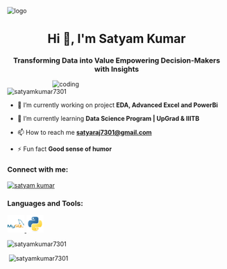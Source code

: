 ![logo](https://www.technologies-news.com/wp-content/uploads/2022/07/Common-FAQs-While-Considering-a-Career-in-Data-Analytics.jpg)
<h1 align="center">Hi 👋, I'm Satyam Kumar</h1>
<h3 align="center">Transforming Data into Value Empowering Decision-Makers with Insights</h3>

<img align="right" alt="coding" width="400" src="https://media.tenor.com/Ug6cbVA1ZsMAAAAd/developer.gif">

<p align="left"> <img src="https://komarev.com/ghpvc/?username=satyamkumar7301&label=Profile%20views&color=0e75b6&style=flat" alt="satyamkumar7301" /> </p>

- 🔭 I’m currently working on project **EDA, Advanced Excel and PowerBi**

- 🌱 I’m currently learning **Data Science Program | UpGrad & IIITB**

- 📫 How to reach me **satyaraj7301@gmail.com**

- ⚡ Fun fact **Good sense of humor**

<h3 align="left">Connect with me:</h3>
<p align="left">
<a href=https://www.linkedin.com/in/satyam7301 target="blank"><img align="center" src="https://raw.githubusercontent.com/rahuldkjain/github-profile-readme-generator/master/src/images/icons/Social/linked-in-alt.svg" alt="satyam kumar" height="30" width="40" /></a>
</p>

<h3 align="left">Languages and Tools:</h3>
<p align="left"> <a href="https://www.mysql.com/" target="_blank" rel="noreferrer"> <img src="https://raw.githubusercontent.com/devicons/devicon/master/icons/mysql/mysql-original-wordmark.svg" alt="mysql" width="40" height="40"/> </a> <a href="https://www.python.org" target="_blank" rel="noreferrer"> <img src="https://raw.githubusercontent.com/devicons/devicon/master/icons/python/python-original.svg" alt="python" width="40" height="40"/> </a> </p>



<p><img align="center" src="https://github-readme-streak-stats.herokuapp.com/?user=satyamkumar7301&" alt="satyamkumar7301" /></p>


<p>&nbsp;<img align="center" src="https://github-readme-stats.vercel.app/api?username=satyamkumar7301&show_icons=true&locale=en" alt="satyamkumar7301" /></p>



